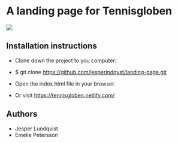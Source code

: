 # A landing page for Tennisgloben

<img src=“https://media.giphy.com/media/8V3RG6l2dp1wQ/giphy.gif” width=“100%“> 



## Installation instructions
- Clone down the project to you computer:
- $ git clone https://github.com/jesperlndqvst/landing-page.git
- Open the index.html file in your browser.

- Or visit https://tennisgloben.netlify.com/

## Authors
- Jesper Lundqvist
- Emelie Petersson

